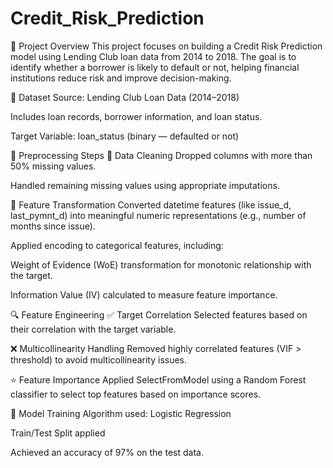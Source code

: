 # Credit_Risk_Prediction

📌 Project Overview
This project focuses on building a Credit Risk Prediction model using Lending Club loan data from 2014 to 2018. The goal is to identify whether a borrower is likely to default or not, helping financial institutions reduce risk and improve decision-making.

📂 Dataset
Source: Lending Club Loan Data (2014–2018)

Includes loan records, borrower information, and loan status.

Target Variable: loan_status (binary — defaulted or not)

🔧 Preprocessing Steps
🧹 Data Cleaning
Dropped columns with more than 50% missing values.

Handled remaining missing values using appropriate imputations.

📅 Feature Transformation
Converted datetime features (like issue_d, last_pymnt_d) into meaningful numeric representations (e.g., number of months since issue).

Applied encoding to categorical features, including:

Weight of Evidence (WoE) transformation for monotonic relationship with the target.

Information Value (IV) calculated to measure feature importance.

🔍 Feature Engineering
✅ Target Correlation
Selected features based on their correlation with the target variable.

❌ Multicollinearity Handling
Removed highly correlated features (VIF > threshold) to avoid multicollinearity issues.

⭐ Feature Importance
Applied SelectFromModel using a Random Forest classifier to select top features based on importance scores.

🧠 Model Training
Algorithm used: Logistic Regression

Train/Test Split applied

Achieved an accuracy of 97% on the test data.
